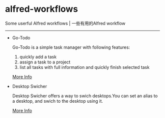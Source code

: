 # alfred-workflows
Some userful Alfred workflows | 一些有用的Alfred workflow

---

* Go-Todo

  Go-Todo is a simple task manager with following features:

  1. quickly add a task
  2. assign a task to a project
  3. list all tasks with full information and quickly finish selected task

  [More Info](https://github.com/Ontides/alfred-workflows/tree/master/go-todo)

* Desktop Swicher

  Desktop Swicher offers a way to swich desktops.You can set an alias to a desktop, and swich to the desktop using it.  

  [More Info](https://github.com/Ontides/alfred-workflows/blob/master/desktop-swicher)

